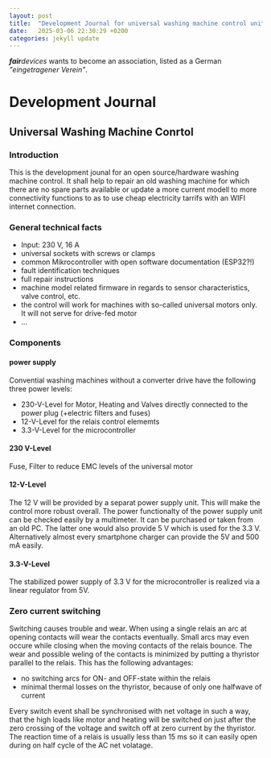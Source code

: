 ```yaml
---
layout: post
title:  "Development Journal for universal washing machine control unit"
date:   2025-03-06 22:30:29 +0200
categories: jekyll update
---
```

_**fair**devices_ wants to become an association, listed as a German _"eingetragener Verein"_.

# Development Journal
## Universal Washing Machine Conrtol

### Introduction
This is the development jounal for an open source/hardware washing machine control. It shall help to repair an old washing machine for which there are no spare parts available or update a more current modell to more connectivity functions to as to use cheap electricity tarrifs with an WIFI internet connection.

### General technical facts

+ Input: 230 V, 16 A
+ universal sockets with screws or clamps
+ common Mikrocontroller with open software documentation (ESP32?!)
+ fault identification techniques
+ full repair instructions
+ machine model related firmware in regards to sensor characteristics, valve control, etc.
+ the control will work for machines with so-called universal motors only. It will not serve for drive-fed motor
+ ...

### Components
#### power supply
Convential washing machines without a converter drive have the following three power levels:
+ 230-V-Level for Motor, Heating and Valves directly connected to the power plug (+electric filters and fuses)
+ 12-V-Level for the relais control elememts
+ 3.3-V-Level for the microcontroller
  
#### 230 V-Level
Fuse, Filter to reduce EMC levels of the universal motor

#### 12-V-Level
The 12 V will be provided by a separat power supply unit. This will make the control more robust overall. The power functionalty of the power supply unit can be checked easily by a multimeter. It can be purchased or taken from an old PC. The latter one would also provide 5 V which is used for the 3.3 V. Alternatively almost every smartphone charger can provide the 5V and 500 mA easily.

#### 3.3-V-Level
The stabilized power supply of 3.3 V for the microcontroller is realized via a linear regulator from 5V.

### Zero current switching
Switching causes trouble and wear. When using a single relais an arc at opening contacts will wear the contacts eventually. Small arcs may even occure while closing when the moving contacts of the relais bounce. The wear and possible weling of the contacts is minimized by putting a thyristor parallel to the relais. This has the following advantages:

+ no switching arcs for ON- and OFF-state within the relais
+ minimal thermal losses on the thyristor, because of only one halfwave of current

Every switch event shall be synchronised with net voltage in such a way, that the high loads like motor and heating will be switched on just after the zero crossing of the voltage and switch off at zero current by the thyristor. The reaction time of a relais is usually less than 15 ms so it can easily open during on half cycle of the AC net volatage.
